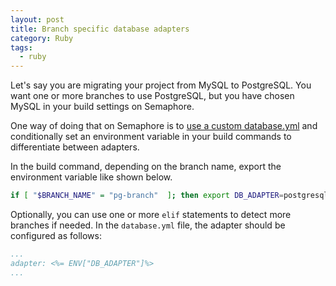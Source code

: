 ```yaml
---
layout: post
title: Branch specific database adapters
category: Ruby
tags:
  - ruby
---
```


Let's say you are migrating your project from MySQL to PostgreSQL. You want one
or more branches to use PostgreSQL, but you have chosen MySQL in your build settings on Semaphore.

One way of doing that on Semaphore is to [use a custom database.yml](/docs/languages/ruby/custom-database-yml.html)
and conditionally set an environment variable in your build commands to differentiate between adapters.

In the build command, depending on the branch name, export the environment variable like shown below.

```bash
if [ "$BRANCH_NAME" = "pg-branch"  ]; then export DB_ADAPTER=postgresql; else export DB_ADAPTER=mysql ; fi
```

Optionally, you can use one or more `elif` statements to detect more branches if needed.
In the `database.yml` file, the adapter should be configured as follows:

```yml
...
adapter: <%= ENV["DB_ADAPTER"]%>
...
```
